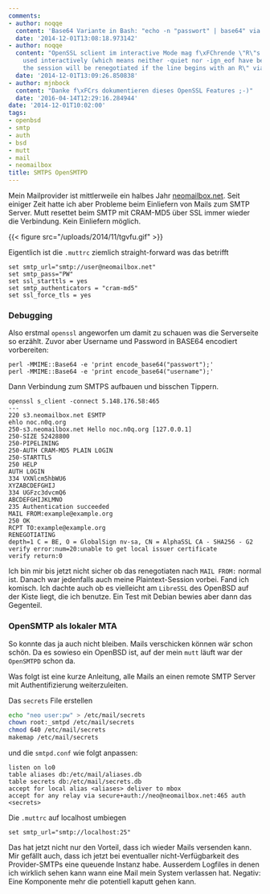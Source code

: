 ```yaml
---
comments:
- author: noqqe
  content: 'Base64 Variante in Bash: "echo -n "passwort" | base64" via Dr4ke_LE'
  date: '2014-12-01T13:08:18.973142'
- author: noqqe
  content: "OpenSSL sclient im interactive Mode mag f\xFChrende \"R\"s nicht. \"When
    used interactively (which means neither -quiet nor -ign_eof have been given),
    the session will be renegotiated if the line begins with an R\" via @raimue"
  date: '2014-12-01T13:09:26.850838'
- author: mjnbock
  content: "Danke f\xFCrs dokumentieren dieses OpenSSL Features ;-)"
  date: '2016-04-14T12:29:16.284944'
date: '2014-12-01T10:02:00'
tags:
- openbsd
- smtp
- auth
- bsd
- mutt
- mail
- neomailbox
title: SMTPS OpenSMTPD
---
```


Mein Mailprovider ist mittlerweile ein halbes Jahr
[neomailbox.net](https://neomailbox.net). Seit einiger Zeit hatte ich aber
Probleme beim Einliefern von Mails zum SMTP Server. Mutt resettet beim SMTP mit
CRAM-MD5 über SSL immer wieder die Verbindung. Kein Einliefern möglich.

{{< figure src="/uploads/2014/11/tgvfu.gif" >}}

Eigentlich ist die `.muttrc` ziemlich straight-forward was das betrifft

```
set smtp_url="smtp://user@neomailbox.net"
set smtp_pass="PW"
set ssl_starttls = yes
set smtp_authenticators = "cram-md5"
set ssl_force_tls = yes
```

### Debugging

Also erstmal `openssl` angeworfen um damit zu schauen was
die Serverseite so erzählt. Zuvor aber Username und Password
in BASE64 encodiert vorbereiten:

```
perl -MMIME::Base64 -e 'print encode_base64("passwort");'
perl -MMIME::Base64 -e 'print encode_base64("username");'
```

Dann Verbindung zum SMTPS aufbauen und bisschen Tippern.

```
openssl s_client -connect 5.148.176.58:465
---
220 s3.neomailbox.net ESMTP
ehlo noc.n0q.org
250-s3.neomailbox.net Hello noc.n0q.org [127.0.0.1]
250-SIZE 52428800
250-PIPELINING
250-AUTH CRAM-MD5 PLAIN LOGIN
250-STARTTLS
250 HELP
AUTH LOGIN
334 VXNlcm5hbWU6
XYZABCDEFGHIJ
334 UGFzc3dvcmQ6
ABCDEFGHIJKLMNO
235 Authentication succeeded
MAIL FROM:example@example.org
250 OK
RCPT TO:example@example.org
RENEGOTIATING
depth=1 C = BE, O = GlobalSign nv-sa, CN = AlphaSSL CA - SHA256 - G2
verify error:num=20:unable to get local issuer certificate
verify return:0
```

Ich bin mir bis jetzt nicht sicher ob das renegotiaten nach `MAIL FROM:` normal
ist. Danach war jedenfalls auch meine Plaintext-Session vorbei. Fand ich
komisch. Ich dachte auch ob es vielleicht am `LibreSSL` des OpenBSD auf der
Kiste liegt, die ich benutze. Ein Test mit Debian bewies aber dann das
Gegenteil.

### OpenSMTP als lokaler MTA

So konnte das ja auch nicht bleiben. Mails verschicken können wär
schon schön. Da es sowieso ein OpenBSD ist, auf der mein `mutt` läuft war der
`OpenSMTPD` schon da.

Was folgt ist eine kurze Anleitung, alle Mails an einen remote SMTP Server mit
Authentifizierung weiterzuleiten.

Das `secrets` File erstellen

``` bash
echo "neo user:pw" > /etc/mail/secrets
chown root:_smtpd /etc/mail/secrets
chmod 640 /etc/mail/secrets
makemap /etc/mail/secrets
```

und die `smtpd.conf` wie folgt anpassen:

```
listen on lo0
table aliases db:/etc/mail/aliases.db
table secrets db:/etc/mail/secrets.db
accept for local alias <aliases> deliver to mbox
accept for any relay via secure+auth://neo@neomailbox.net:465 auth <secrets>
```

Die `.muttrc` auf localhost umbiegen

```
set smtp_url="smtp://localhost:25"
```

Das hat jetzt nicht nur den Vorteil, dass ich wieder Mails versenden kann. Mir
gefällt auch, dass ich jetzt bei eventualler nicht-Verfügbarkeit des
Provider-SMTPs eine queuende Instanz habe. Ausserdem Logfiles in denen ich
wirklich sehen kann wann eine Mail mein System verlassen hat. Negativ: Eine
Komponente mehr die potentiell kaputt gehen kann.
